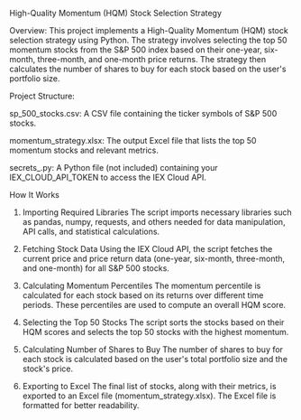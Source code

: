 High-Quality Momentum (HQM) Stock Selection Strategy

Overview:
This project implements a High-Quality Momentum (HQM) stock selection strategy using Python. The strategy involves selecting the top 50 momentum stocks from the S&P 500 index based on their one-year, six-month, three-month, and one-month price returns. The strategy then calculates the number of shares to buy for each stock based on the user's portfolio size.

Project Structure:

  sp_500_stocks.csv: A CSV file containing the ticker symbols of S&P 500 stocks.
  
  momentum_strategy.xlsx: The output Excel file that lists the top 50 momentum stocks and relevant metrics.
  
  secrets_.py: A Python file (not included) containing your IEX_CLOUD_API_TOKEN to access the IEX Cloud API.

How It Works
1. Importing Required Libraries
The script imports necessary libraries such as pandas, numpy, requests, and others needed for data manipulation, API calls, and statistical calculations.

2. Fetching Stock Data
Using the IEX Cloud API, the script fetches the current price and price return data (one-year, six-month, three-month, and one-month) for all S&P 500 stocks.

3. Calculating Momentum Percentiles
The momentum percentile is calculated for each stock based on its returns over different time periods. These percentiles are used to compute an overall HQM score.

4. Selecting the Top 50 Stocks
The script sorts the stocks based on their HQM scores and selects the top 50 stocks with the highest momentum.

5. Calculating Number of Shares to Buy
The number of shares to buy for each stock is calculated based on the user's total portfolio size and the stock's price.

6. Exporting to Excel
The final list of stocks, along with their metrics, is exported to an Excel file (momentum_strategy.xlsx). The Excel file is formatted for better readability.
